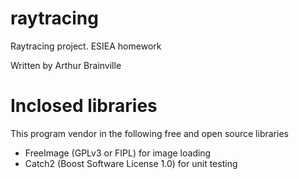# raytracing
Raytracing project. ESIEA homework

Written by Arthur Brainville

# Inclosed libraries

This program vendor in the following free and open source libraries
 - FreeImage (GPLv3 or FIPL) for image loading
 - Catch2 (Boost Software License 1.0) for unit testing
